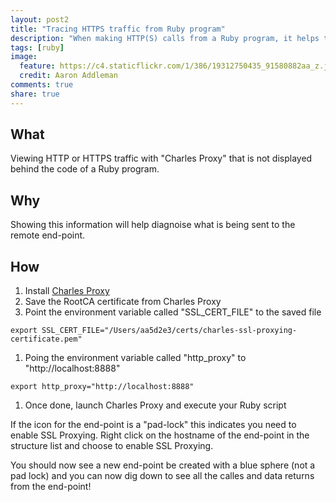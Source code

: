```yaml
---
layout: post2
title: "Tracing HTTPS traffic from Ruby program"
description: "When making HTTP(S) calls from a Ruby program, it helps to trace down what is happening behind the curtain. This article shows how to setup the program Charles Proxy for inspection of the traffic."
tags: [ruby]
image:
  feature: https://c4.staticflickr.com/1/386/19312750435_91580882aa_z.jpg
  credit: Aaron Addleman
comments: true
share: true
---
```


## What

Viewing HTTP or HTTPS traffic with "Charles Proxy" that is not displayed behind the code of a Ruby program.

## Why

Showing this information will help diagnoise what is being sent to the remote end-point.

## How

1. Install [Charles Proxy](https://www.charlesproxy.com/)
1. Save the RootCA certificate from Charles Proxy
1. Point the environment variable called "SSL_CERT_FILE" to the saved file

  ```
  export SSL_CERT_FILE="/Users/aa5d2e3/certs/charles-ssl-proxying-certificate.pem"
  ```
  
1. Poing the environment variable called "http_proxy" to "http://localhost:8888"

  ```
  export http_proxy="http://localhost:8888"
  ```
  
1. Once done, launch Charles Proxy and execute your Ruby script

If the icon for the end-point is a "pad-lock" this indicates you need to enable SSL Proxying. Right click on the hostname of the end-point in the structure list and choose to enable SSL Proxying.

You should now see a new end-point be created with a blue sphere (not a pad lock) and you can now dig down to see all the calles and data returns from the end-point!
